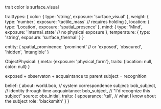 
trait color is surface_visual

traittypes: {
  color: {
    type: 'string',
    exposure: 'surface_visual'
  },
  weight: {
    type: 'number', 
    exposure: 'tactile_mass'  // requires holding
  },
  location: {
    type: 'Location',
    exposure: 'spatial_presence'
  },
  mind: {
    type: 'Mind',
    exposure: 'internal_state'  // no physical exposure
  },
  temperature: {
    type: 'string',
    exposure: 'surface_thermal'
  }
}

entity: {
  spatial_prominence: 'prominent'  // or 'exposed', 'obscured', 'hidden', 'intangible'
}

ObjectPhysical: {
  meta: {exposure: 'physical_form'},
  traits: {location: null, color: null}
}



exposed + observaton + acquaintance to parent subject = recognition

belief: {
  about: world.bob,           // system correspondence
  subject: bob_subject,        // identity through time
  acquaintance: bob_subject,   // "I'd recognize this subject"
  source: obs_initial,
  traits: {
    appearance: 'tall',        // what I know about the subject
    role: 'blacksmith'
  }
}
